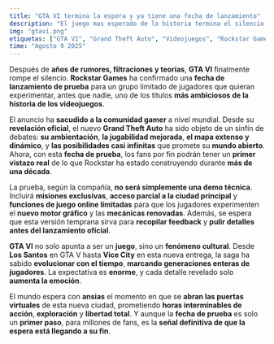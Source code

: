 ```yaml
---
title: "GTA VI termina la espera y ya tiene una fecha de lanzamiento"
description: "El juego mas esperado de la historia termina el silencio y lanza una fecha de lanzamiento de prueba para los usuarios que lo queiran jugar."
img: "gtavi.png"
etiquetas: ["GTA VI", "Grand Theft Auto", "Videojuegos", "Rockstar Games", "Noticias Gaming"]
time: "Agosto 9 2025" 
---
```


Después de **años de rumores, filtraciones y teorías**, **GTA VI** finalmente rompe el silencio. **Rockstar Games** ha confirmado una **fecha de lanzamiento de prueba** para un grupo limitado de jugadores que quieran experimentar, antes que nadie, uno de los títulos **más ambiciosos de la historia de los videojuegos**.  

El anuncio ha **sacudido a la comunidad gamer** a nivel mundial. Desde su **revelación oficial**, el nuevo **Grand Theft Auto** ha sido objeto de un sinfín de debates: **su ambientación**, **la jugabilidad mejorada**, **el mapa extenso y dinámico**, y **las posibilidades casi infinitas** que promete su **mundo abierto**. Ahora, con esta **fecha de prueba**, los fans por fin podrán tener un **primer vistazo real** de lo que Rockstar ha estado construyendo durante **más de una década**.  

La prueba, según la compañía, **no será simplemente una demo técnica**. Incluirá **misiones exclusivas**, **acceso parcial a la ciudad principal** y **funciones de juego online limitadas** para que los jugadores experimenten el **nuevo motor gráfico** y las **mecánicas renovadas**. Además, se espera que esta versión temprana sirva para **recopilar feedback** y **pulir detalles antes del lanzamiento oficial**.  

**GTA VI** no solo apunta a ser un **juego**, sino un **fenómeno cultural**. Desde **Los Santos** en GTA V hasta **Vice City** en esta nueva entrega, la saga ha sabido **evolucionar con el tiempo**, **marcando generaciones enteras de jugadores**. La expectativa es **enorme**, y cada detalle revelado solo **aumenta la emoción**.  

El mundo espera con **ansias** el momento en que se **abran las puertas virtuales** de esta nueva ciudad, prometiendo **horas interminables de acción**, **exploración** y **libertad total**. Y aunque la **fecha de prueba** es solo un **primer paso**, para millones de fans, es la **señal definitiva de que la espera está llegando a su fin**.  
